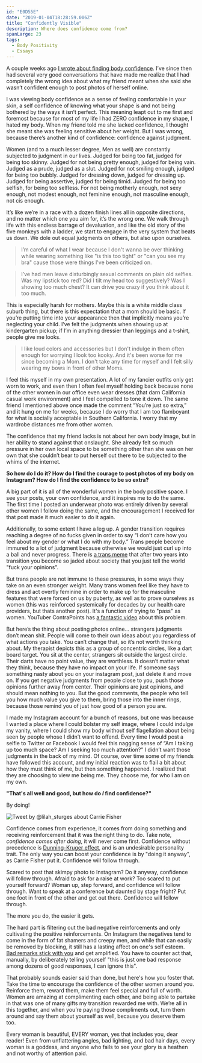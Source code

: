 ```yaml
---
id: "E0D55E"
date: "2019-01-04T18:28:59.006Z"
title: "Confidently Visible"
description: Where does confidence come from?
spanLarge: 23
tags:
  - Body Positivity
  - Essays
---
```


A couple weeks ago [I wrote about finding body confidence](/p/3331DE/finding-confidence/). I’ve since then had several very good conversations that have made me realize that I had completely the wrong idea about what my friend meant when she said she wasn’t confident enough to post photos of herself online.

I was viewing body confidence as a sense of feeling comfortable in your skin, a self confidence of knowing what your shape is and not being bothered by the ways it isn’t perfect. This meaning leapt out to me first and foremost because for most of my life I had ZERO confidence in my shape, I hated my body. When my friend told me she lacked confidence, I thought she meant she was feeling sensitive about her weight. But I was wrong, because there’s another kind of confidence: confidence against judgment.

Women (and to a much lesser degree, Men as well) are constantly subjected to judgment in our lives. Judged for being too fat, judged for being too skinny. Judged for not being pretty enough, judged for being vain. Judged as a prude, judged as a slut. Judged for not smiling enough, judged for being too bubbly. Judged for dressing down, judged for dressing up. Judged for being assertive, judged for being timid. Judged for being too selfish, for being too selfless. For not being motherly enough, not sexy enough, not modest enough, not feminine enough, not masculine enough, not cis enough.

It’s like we’re in a race with a dozen finish lines all in opposite directions, and no matter which one you aim for, it’s the wrong one. We walk through life with this endless barrage of devaluation, and like the old story of the five monkeys with a ladder, we start to engage in the very system that beats us down. We dole out equal judgments on others, but also upon ourselves.

> I’m careful of what I wear because I don't wanna be over thinking while wearing something like "is this too tight" or "can you see my bra" cause those were things I've been criticized on.

> I’ve had men leave disturbingly sexual comments on plain old selfies. Was my lipstick too red? Did I tilt my head too suggestively? Was I showing too much chest? It can drive you crazy if you think about it too much.

This is especially harsh for mothers. Maybe this is a white middle class suburb thing, but there is this expectation that a mom should be basic. If you’re putting time into your appearance then that implicitly means you’re neglecting your child. I’ve felt the judgments when showing up at kindergarten pickup; if I’m in anything dressier than leggings and a t-shirt, people give me looks.

> I like loud colors and accessories but I don't indulge in them often enough for worrying I look too kooky. And it's been worse for me since becoming a Mom. I don't take any time for myself and I felt silly wearing my bows in front of other Moms.

I feel this myself in my own presentation. A lot of my fancier outfits only get worn to work, and even then I often feel myself holding back because none of the other women in our office even wear dresses (that darn California casual work environment) and I feel compelled to tone it down. The same friend I mentioned above once made the comment “You’re just so extra,” and it hung on me for weeks, because I do worry that I am too flamboyant for what is socially acceptable in Southern California. I worry that my wardrobe distances me from other women.

The confidence that my friend lacks is not about her own body image, but in her ability to stand against that onslaught. She already felt so much pressure in her own local space to be something other than she was on her own that she couldn’t bear to put herself out there to be subjected to the whims of the internet.

**So how do I do it? How do I find the courage to post photos of my body on Instagram? How do I find the confidence to be so extra?**

A big part of it is all of the wonderful women in the body positive space. I see your posts, your own confidence, and it inspires me to do the same. The first time I posted an underwear photo was entirely driven by several other women I follow doing the same, and the encouragement I received for that post made it much easier to do it again.

Additionally, to some extent I have a leg up. A gender transition requires reaching a degree of no fucks given in order to say “I don’t care how you feel about my gender or what I do with my body.” Trans people become immured to a lot of judgment because otherwise we would just curl up into a ball and never progress. There is [a trans meme](https://i.pinimg.com/736x/66/ce/45/66ce45ac3d2de109a3f7edf1fd1f1f6d--transgender-quotes-transgender-mtf.jpg) that after two years into transition you become so jaded about society that you just tell the world "fuck your opinions".

But trans people are not immune to these pressures, in some ways they take on an even stronger weight. Many trans women feel like they have to dress and act overtly feminine in order to make up for the masculine features that were forced on us by puberty, as well as to prove ourselves as women (this was reinforced systemically for decades by our health care providers, but thats another post). It's a function of trying to "pass" as women.  YouTuber ContraPoints has [a fantastic video](https://www.youtube.com/watch?v=z1afqR5QkDM) about this problem.

But here’s the thing about posting photos online... strangers judgments don’t mean shit. People will come to their own ideas about you regardless of what actions you take. You can’t change that, so it’s not worth thinking about. My therapist depicts this as a group of concentric circles, like a dart board target. You sit at the center, strangers sit outside the largest circle. Their darts have no point value, they are worthless. It doesn’t matter what they think, because they have no impact on your life. If someone says something nasty about you on your instagram post, just delete it and move on. If you get negative judgments from people close to you, push those opinions further away from center. Their opinions are just opinions, and should mean nothing to you. But the good comments, the people who tell you how much value you give to them, bring those into the inner rings, because those remind you of just how good of a person you are.

I made my Instagram account for a bunch of reasons, but one was because I wanted a place where I could bolster my self image, where I could indulge my vanity, where I could show my body without self flagellation about being seen by people whose I didn’t want to offend. Every time I would post a selfie to Twitter or Facebook I would feel this nagging sense of “Am I taking up too much space? Am I seeking too much attention?” I didn’t want those judgments in the back of my mind. Of course, over time some of my friends have followed this account, and my initial reaction was to flail a bit about how they must think of me, but then something happened. I realized that they are choosing to view me being me. They choose me, for who I am on my own.

**"That's all well and good, but how do *I* find confidence?"**

By doing!

<img src="../tweet1.jpeg" alt="Tweet by @lilah_sturges about Carrie Fisher" class="card right span2">

Confidence comes from experience, it comes from doing something and receiving reinforcement that it was the right thing to do. Take note, _confidence comes after doing_, it will never come first. Confidence without precedence is [Dunning-Kruger effect](https://en.wikipedia.org/wiki/Dunning%E2%80%93Kruger_effect), and is an undesirable personality trait. The only way you can boost your confidence is by "doing it anyway", as Carrie Fisher put it. Confidence will follow through.

Scared to post that skimpy photo to Instagram? Do it anyway, confidence will follow through. Afraid to ask for a raise at work? Too scared to put yourself forward? Woman up, step forward, and confidence will follow through. Want to speak at a conference but daunted by stage fright? Put one foot in front of the other and get out there. Confidence will follow through.

The more you do, the easier it gets.

The hard part is filtering out the bad negative reinforcements and only cultivating the positive reinforcements. On Instagram the negatives tend to come in the form of fat shamers and creepy men, and while that can easily be removed by blocking, it still has a lasting affect on one's self esteem. [Bad remarks stick with you](http://deathbulge.com/comics/155) and get amplified. You have to counter act that, manually, by deliberately telling yourself "this is just one bad response among dozens of good responses, I can ignore this".

That probably sounds easier said than done, but here's how you foster that. Take the time to encourage the confidence of the other women around you. Reinforce them, reward them, make them feel special and full of worth. Women are amazing at complimenting each other, and being able to partake in that was one of many gifts my transition rewarded me with. We’re all in this together, and when you’re paying those compliments out, turn them around and say them about yourself as well, because you deserve them too.

Every woman is beautiful, EVERY woman, yes that includes you, dear reader! Even from unflattering angles, bad lighting, and bad hair days, every woman is a goddess, and anyone who fails to see your glory is a heathen and not worthy of attention paid.
